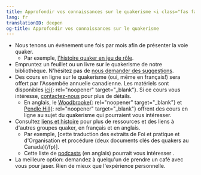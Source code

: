 ```yaml
---
title: Approfondir vos connaissances sur le quakerisme <i class="fas fa-arrow-circle-right fa-fw color-1-dark-text"></i>
lang: fr
translationID: deepen
og-title: Approfondir vos connaissances sur le quakerisme
---
```

* Nous tenons un événement une fois par mois afin de présenter la voie quaker.
  * Par exemple, [l'histoire quaker en jeu de rôle](/2020/01/14/histoire-quaker).
* Empruntez un feuillet ou un livre sur le quakerisme de notre bibliothèque. N'hésitez pas de [nous demander des suggestions](/contact-fr).
* Des cours en ligne sur le quakerisme (oui, même en français!) sera offert par l'Assembée annuelle canadienne. Les matériels sont disponibles [ici](https://quaker.ca/publication/introduction-aux-quakers-et-a-leur-culte-non-programme/){: rel="noopener" target="_blank"}. Si ce cours vous intéresse, [contactez-nous](/contact-fr) pour plus de détails.
  * En anglais, le [Woodbrooke](https://moodle.woodbrooke.org.uk/?){: rel="noopener" target="_blank"} et [Pendle Hill](https://pendlehill.org/learn/workshops-courses-events/){: rel="noopener" target="_blank"} offrent des cours en ligne au sujet du quakerisme qui pourraient vous intéresser.
* Consultez [liens et histoire](/liens_histoire) pour plus de ressources et des liens à d'autres groupes quaker, en français et en anglais.
  * Par exemple, [cette traduction des extraits de Foi et pratique et d'Organisation et procédure (deux documents clés des quakers au Canada)(/fp)].
  * Cette liste de [podcasts](/etape_suivante/podcasts-fr) (en anglais) pourrait vous intéresser .
* La meilleure option: demandez à quelqu'un de prendre un café avec vous pour jaser. Rien de mieux que l'expérience personnelle.
